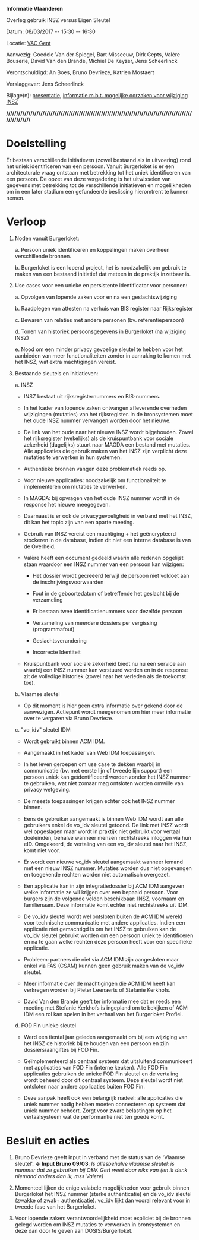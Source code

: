 **Informatie Vlaanderen**

Overleg gebruik INSZ versus Eigen Sleutel

Datum: 08/03/2017 -- 15:30 -- 16:30

Locatie: [VAC
Gent](https://www.google.be/maps/place/VAC+Gent/@51.0371235,3.7065649,17z/data=!3m1!4b1!4m5!3m4!1s0x47c37162c6c82103:0xad3dbba6a7c4cc90!8m2!3d51.0371201!4d3.7087536?hl=nl&dg=dbrw&newdg=1)

Aanwezig: Goedele Van der Spiegel, Bart Misseeuw, Dirk Gepts, Valère
Bouserie, David Van den Brande, Michiel De Keyzer, Jens Scheerlinck

Verontschuldigd: An Boes, Bruno Devrieze, Katrien Mostaert

Verslaggever: Jens Scheerlinck

Bijlage(n):
[presentatie](https://drive.google.com/open?id=1jbnp7uG74XCcuUd45xhCauCw6SJ8S1yMkj2OMNKdBoI),
[informatie m.b.t. mogelijke oorzaken voor wijziging
INSZ](https://drive.google.com/open?id=0B3DdQTFc4B-VYi1uMDFSTDd5YkU)

**////////////////////////////////////////////////////////////////////////////////////////////////////////**

Doelstelling
============

Er bestaan verschillende initiatieven (zowel bestaand als in uitvoering)
rond het uniek identificeren van een persoon. Vanuit Burgerloket is er
een architecturale vraag ontstaan met betrekking tot het uniek
identificeren van een persoon. De opzet van deze vergadering is het
uitwisselen van gegevens met betrekking tot de verschillende
initiatieven en mogelijkheden om in een later stadium een gefundeerde
beslissing hieromtrent te kunnen nemen.

Verloop
=======

1.  Noden vanuit Burgerloket:

    a.  Persoon uniek identificeren en koppelingen maken overheen verschillende bronnen.

    b.  Burgerloket is een lopend project, het is noodzakelijk om gebruik te maken van een bestaand initiatief dat meteen in de praktijk inzetbaar is.

2.  Use cases voor een unieke en persistente identificator voor personen:

    a.  Opvolgen van lopende zaken voor en na een geslachtswijziging

    b.  Raadplegen van attesten na verhuis van BIS register naar Rijksregister

    c.  Bewaren van relaties met andere personen (bv. referentiepersoon)

    d.  Tonen van historiek persoonsgegevens in Burgerloket (na wijziging INSZ)

    e.  Nood om een minder privacy gevoelige sleutel te hebben voor het aanbieden van meer functionaliteiten zonder in aanraking te komen met het INSZ, wat extra machtigingen vereist.

3.  Bestaande sleutels en initiatieven:

    a.  INSZ

      -   INSZ bestaat uit rijksregisternummers en BIS-nummers.

      -   In het kader van lopende zaken ontvangen afleverende overheden wijzigingen (mutaties) van het rijksregister. In de bronsystemen moet het oude INSZ nummer vervangen worden door het nieuwe.

      -   De link van het oude naar het nieuwe INSZ wordt bijgehouden. Zowel het rijksregister (wekelijks) als de kruispuntbank voor sociale zekerheid (dagelijks) stuurt naar MAGDA een bestand met mutaties. Alle applicaties die gebruik maken van het INSZ zijn verplicht deze mutaties te verwerken in hun systemen.

      -   Authentieke bronnen vangen deze problematiek reeds op.

      -   Voor nieuwe applicaties: noodzakelijk om functionaliteit te implementeren om mutaties te verwerken.

      -   In MAGDA: bij opvragen van het oude INSZ nummer wordt in de response het nieuwe meegegeven.

      -   Daarnaast is er ook de privacygevoeligheid in verband met het INSZ, dit kan het topic zijn van een aparte meeting.

      -   Gebruik van INSZ vereist een machtiging + het geëncrypteerd stockeren in de database, indien dit niet een interne database is van de Overheid.

      -   Valère heeft een document gedeeld waarin alle redenen opgelijst staan waardoor een INSZ nummer van een persoon kan wijzigen:

          -   Het dossier wordt gecreëerd terwijl de persoon niet voldoet aan de inschrijvingsvoorwaarden

          -   Fout in de geboortedatum of betreffende het geslacht bij de verzameling

          -   Er bestaan twee identificatienummers voor dezelfde persoon

          -   Verzameling van meerdere dossiers per vergissing (programmafout)

          -   Geslachtsverandering

          -   Incorrecte Identiteit

      -   Kruispuntbank voor sociale zekerheid biedt nu nu een service aan waarbij een INSZ nummer kan verstuurd worden en in de response zit de volledige historiek (zowel naar het verleden als de toekomst toe).

    b.  Vlaamse sleutel

      -   Op dit moment is hier geen extra informatie over gekend door de aanwezigen. Actiepunt wordt meegenomen om hier meer informatie over te vergaren via Bruno Devrieze.

    c.  "vo\_idv" sleutel IDM

      -   Wordt gebruikt binnen ACM IDM.

      -   Aangemaakt in het kader van Web IDM toepassingen.

      -   In het leven geroepen om use case te dekken waarbij in communicatie (bv. met eerste lijn of tweede lijn support) een persoon uniek kan geïdentificeerd worden zonder het INSZ nummer te gebruiken, wat niet zomaar mag ontsloten worden omwille van privacy wetgeving.

      -   De meeste toepassingen krijgen echter ook het INSZ nummer binnen.

      -   Eens de gebruiker aangemaakt is binnen Web IDM wordt aan alle gebruikers enkel de vo\_idv sleutel getoond. De link met INSZ wordt wel opgeslagen maar wordt in praktijk niet gebruikt voor vertaal doeleinden, behalve wanneer mensen rechtstreeks inloggen via hun eID. Omgekeerd, de vertaling van een vo\_idv sleutel naar het INSZ, komt niet voor.

      -   Er wordt een nieuwe vo\_idv sleutel aangemaakt wanneer iemand met een nieuw INSZ nummer. Mutaties worden dus niet opgevangen en toegekende rechten worden niet automatisch overgezet.

      -   Een applicatie kan in zijn integratiedossier bij ACM IDM aangeven welke informatie ze wil krijgen over een bepaald persoon. Voor burgers zijn de volgende velden beschikbaar: INSZ, voornaam en familienaam. Deze informatie komt echter niet rechtstreeks uit IDM.

      -   De vo\_idv sleutel wordt wel ontsloten buiten de ACM IDM wereld voor technische communicatie met andere applicaties. Indien een applicatie niet gemachtigd is om het INSZ te gebruiken kan de vo\_idv sleutel gebruikt worden om een persoon uniek te identificeren en na te gaan welke rechten deze persoon heeft voor een specifieke applicatie.

      -   Probleem: partners die niet via ACM IDM zijn aangesloten maar enkel via FAS (CSAM) kunnen geen gebruik maken van de vo\_idv sleutel.

      -   Meer informatie over de machtigingen die ACM IDM heeft kan verkregen worden bij Pieter Leenaerts of Stefanie Kerkhofs.

      -   David Van den Brande geeft ter informatie mee dat er reeds een meeting met Stefanie Kerkhofs is ingepland om te bekijken of ACM IDM een rol kan spelen in het verhaal van het Burgerloket Profiel.

    d.  FOD Fin unieke sleutel

      -   Werd een tiental jaar geleden aangemaakt om bij een wijziging van het INSZ de historiek bij te houden van een persoon en zijn dossiers/aangiftes bij FOD Fin.

      -   Geïmplementeerd als centraal systeem dat uitsluitend communiceert met applicaties van FOD Fin (interne keuken). Alle FOD Fin applicaties gebruiken de unieke FOD Fin sleutel en de vertaling wordt beheerd door dit centraal systeem. Deze sleutel wordt niet ontsloten naar andere applicaties buiten FOD Fin.

      -   Deze aanpak heeft ook een belangrijk nadeel: alle applicaties die uniek nummer nodig hebben moeten connecteren op systeem dat uniek nummer beheert. Zorgt voor zware belastingen op het vertaalsysteem wat de performantie niet ten goede komt.

Besluit en acties
=================

1. Bruno Devrieze geeft input in verband met de status van de 'Vlaamse sleutel'. **-\>** **Input Bruno 09/03**: *Is allesbehalve vlaamse sleutel: is nummer dat ze gebruiken bij O&V. Gert weet daar niks van (en ik denk niemand anders dan ik, mss Valere)*

2. Momenteel lijken de enige valabele mogelijkheden voor gebruik binnen Burgerloket het INSZ nummer (sterke authenticatie) en de vo\_idv sleutel (zwakke of zwak+ authenticatie). vo\_idv lijkt dan vooral relevant voor in tweede fase van het Burgerloket.

3. Voor lopende zaken: verantwoordelijkheid moet expliciet bij de bronnen gelegd worden om INSZ mutaties te verwerken in bronsystemen en deze dan door te geven aan DOSIS/Burgerloket.
